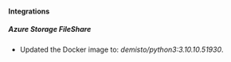 #### Integrations
##### Azure Storage FileShare
- Updated the Docker image to: *demisto/python3:3.10.10.51930*.
